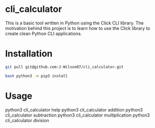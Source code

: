# cli_calculator
This is a basic tool written in Python using the Click CLI library. The motivation behind this project is to learn how to use the Click library to create clean Python CLI applications.

# Installation

```bash
git pull git@github.com:J-Wilson07/cli_calculator.git
```

```bash
bash python3 -m pip3 install
```

# Usage
python3 cli_calculator help
python3 cli_calculator addition <values>
python3 cli_calculator subtraction <values>
python3 cli_calculator multiplication <values>
python3 cli_calculator division <values>
